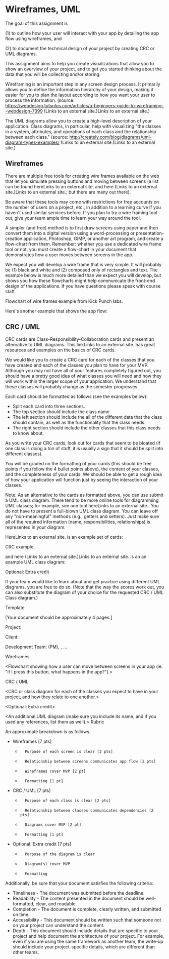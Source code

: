 # Wireframes, UML

The goal of this assignment is

(1) to outline how your user will interact with your app by detailing the app flow using wireframes, and

(2) to document the technical design of your project by creating CRC or UML diagrams.

 

This assignment aims to help you create visualizations that allow you to show an overview of your project, and to get you started thinking about the data that you will be collecting and/or storing.

Wireframing is an important step in any screen design process. It primarily allows you to define the information hierarchy of your design, making it easier for you to plan the layout according to how you want your user to process the information. (source: https://webdesign.tutsplus.com/articles/a-beginners-guide-to-wireframing--webdesign-7399 (Links to an external site.)Links to an external site.)


The UML diagrams allow you to create a high-level description of your application. Class diagrams, in particular, help with visualizing "the classes in a system, attributes, and operations of each class and the relationship between each class." (source: http://creately.com/blog/diagrams/uml-diagram-types-examples/ (Links to an external site.)Links to an external site.)


## Wireframes

There are multiple free tools for creating wire frames available on the web that let you simulate pressing buttons and moving between screens (a list can be found hereLinks to an external site. and here (Links to an external site.)Links to an external site.; but there are many out there).

Be aware that these tools may come with restrictions for free accounts on the number of users on a project, etc., in addition to a learning curve if you haven't used similar services before. If you plan to try a wire framing tool out, give your team ample time to learn your way around the tool.

A simpler (and free) method is to first draw screens using paper and then convert them into a digital version using a word-processing or presentation-creation application, Photoshop, GIMP, or another art program, and create a flow-chart from them. Remember: whether you use a dedicated wire frame tool or not, you must create a flow-chart in your document that demonstrates how a user moves between screens in the app.

We expect you will develop a wire frame that is very simple. It will probably be (1) black and white and (2) composed only of rectangles and text. The example below is much more detailed than we expect you will develop, but shows you how these flowcharts might help communicate the front-end design of the applications. If you have questions please speak with course staff.

Flowchart of wire frames example from Kick Punch labs.

 

Here's another example that shows the app flow:

## CRC / UML

CRC cards are Class-Responsibility-Collaboration cards and present an alternative to UML diagrams. This linkLinks to an external site. has great resources and examples on the basics of CRC cards.

We would like you to create a CRC card for each of the classes that you have created and each of the classes you plan to have for your MVP. Although you may not have all of your features completely figured out, you should have a pretty good idea of what classes you will need and how they will work within the larger scope of your application. We understand that these classes will probably change as the semester progresses. 

Each card should be formatted as follows (see the examples below):

*   Split each card into three sections.
*   The top section should include the class name.
*   The left section should include the all of the different data that the class should contain, as well as the functionality that the class needs.
*   The right section should include the other classes that this class needs to know about.

As you write your CRC cards, look out for cards that seem to be bloated (if one class is doing a ton of stuff, it is usually a sign that it should be split into different classes). 

You will be graded on the formatting of your cards (this should be free points if you follow the 4 bullet points above), the content of your classes, and the completeness of your cards. We should be able to get a rough idea of how your application will function just by seeing the interaction of your classes.

Note: As an alternative to the cards as formatted above, you can use submit a UML class diagram. There tend to be more online tools for diagramming UML classes; for example, see one tool hereLinks to an external site.. You do not have to present a full-blown UML class diagram. You can leave off any "non-meaningful" methods (e.g., getters and setters). Just make sure all of the required information (name, responsibilities, relationships) is represented in your diagram.

HereLinks to an external site. is an example set of cards:

CRC example.

and here (Links to an external site.)Links to an external site. is an an example UML class diagram:

 
Optional: Extra credit

If your team would like to learn about and get practice using different UML diagrams, you are free to do so. (Note that the way the scores work out, you can also substitute the diagram of your choice for the requested CRC / UML Class diagram.)

 
Template

[Your document should be approximately 4 pages.]

 

Project: <name of project under development>

Client: <names>

Development Team: <name> (PM), <name>, …

 

Wireframes

<Flowchart showing how a user can move between screens in your app (ie. "if I press this button, what happens in the app?").>

 

CRC / UML

<CRC or class diagram for each of the classes you expect to have in your project, and how they relate to one another.>

 

<Optional: Extra credit>

<An additional UML diagram (make sure you include its name, and if you used any references, list them as well).>
Rubric

An approximate breakdown is as follows.

*   Wireframes [7 pts]
    *       Purpose of each screen is clear [2 pts]
    *       Relationship between screens communicates app flow [2 pts]
    *       Wireframes cover MVP [2 pt]
    *       Formatting [1 pt]
*   CRC / UML [7 pts]
    *       Purpose of each class is clear [2 pts]
    *       Relationship between classes communicates dependencies [2 pts]
    *       Diagrams cover MVP [2 pt]
    *       Formatting [1 pt]
*   Optional: Extra credit [7 pts]
    *       Purpose of the diagram is clear
    *       Diagram(s) cover MVP
    *       Formatting

Additionally, be sure that your document satisfies the following criteria:

*   Timeliness - The document was submitted before the deadline.
*   Readability - The content presented in the document should be well-formatted, clear, and readable.
*   Completion - The document is complete, clearly written, and submitted on time.
*   Accessibility - This document should be written such that someone not on your project can understand the content.
*   Depth - This document should include details that are specific to your project and help document the architecture of your project. For example, even if you are using the same framework as another team, the write-up should include your project-specific details, which are different than other teams.


